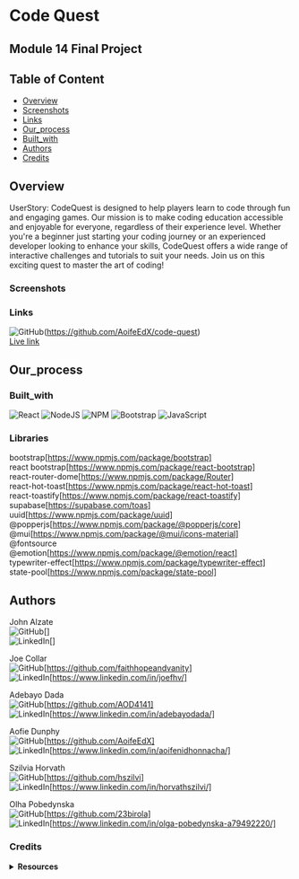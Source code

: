 # Code Quest

## Module 14 Final Project

## Table of Content

-   [Overview](#Overview)
-   [Screenshots](#Screenshots)
-   [Links](#Links)
-   [Our_process](#Our_process)
-   [Built_with](#Built_with)
-   [Authors](#Author)
-   [Credits](#Credits)

## Overview
UserStory: CodeQuest is designed to help players learn to code through fun and engaging games. Our mission is to make coding education accessible and enjoyable for everyone, regardless of their experience level.
Whether you're a beginner just starting your coding journey or an experienced developer looking to enhance your skills, CodeQuest offers a wide range of interactive challenges and tutorials to suit your needs. Join us on this exciting quest to master the art of coding!

### Screenshots

### Links
![GitHub](https://img.shields.io/badge/github-%23121011.svg?style=for-the-badge&logo=github&logoColor=white)(https://github.com/AoifeEdX/code-quest) <br>
[Live link]()

## Our_process

### Built_with
![React](https://img.shields.io/badge/react-%2320232a.svg?style=for-the-badge&logo=react&logoColor=%2361DAFB)
![NodeJS](https://img.shields.io/badge/node.js-6DA55F?style=for-the-badge&logo=node.js&logoColor=white)
![NPM](https://img.shields.io/badge/NPM-%23CB3837.svg?style=for-the-badge&logo=npm&logoColor=white)
![Bootstrap](https://img.shields.io/badge/bootstrap-%238511FA.svg?style=for-the-badge&logo=bootstrap&logoColor=white)
![JavaScript](https://img.shields.io/badge/javascript-%23323330.svg?style=for-the-badge&logo=javascript&logoColor=%23F7DF1E)

### Libraries
bootstrap[https://www.npmjs.com/package/bootstrap]<br>
react bootstrap[https://www.npmjs.com/package/react-bootstrap]<br>
react-router-dome[https://www.npmjs.com/package/Router]<br>
react-hot-toast[https://www.npmjs.com/package/react-hot-toast]<br>
react-toastify[https://www.npmjs.com/package/react-toastify]<br>
supabase[https://supabase.com/toas]<br>
uuid[https://www.npmjs.com/package/uuid]<br>
@popperjs[https://www.npmjs.com/package/@popperjs/core]<br>
@mui[https://www.npmjs.com/package/@mui/icons-material]<br>
@fontsource<br>
@emotion[https://www.npmjs.com/package/@emotion/react]<br>
typewriter-effect[https://www.npmjs.com/package/typewriter-effect]<br>
state-pool[https://www.npmjs.com/package/state-pool]<br>

## Authors
John Alzate<br>
![GitHub](https://img.shields.io/badge/github-%23121011.svg?style=for-the-badge&logo=github&logoColor=white)[]<br>
![LinkedIn](https://img.shields.io/badge/linkedin-%230077B5.svg?style=for-the-badge&logo=linkedin&logoColor=white)[]<br>

Joe Collar<br>
![GitHub](https://img.shields.io/badge/github-%23121011.svg?style=for-the-badge&logo=github&logoColor=white)[https://github.com/faithhopeandvanity]<br>
![LinkedIn](https://img.shields.io/badge/linkedin-%230077B5.svg?style=for-the-badge&logo=linkedin&logoColor=white)[https://www.linkedin.com/in/joefhv/]<br>

Adebayo Dada <br>
![GitHub](https://img.shields.io/badge/github-%23121011.svg?style=for-the-badge&logo=github&logoColor=white)[https://github.com/AOD4141]<br>
![LinkedIn](https://img.shields.io/badge/linkedin-%230077B5.svg?style=for-the-badge&logo=linkedin&logoColor=white)[https://www.linkedin.com/in/adebayodada/]<br>

Aofie Dunphy<br>
![GitHub](https://img.shields.io/badge/github-%23121011.svg?style=for-the-badge&logo=github&logoColor=white)[https://github.com/AoifeEdX]<br>
![LinkedIn](https://img.shields.io/badge/linkedin-%230077B5.svg?style=for-the-badge&logo=linkedin&logoColor=white)[https://www.linkedin.com/in/aoifenidhonnacha/]<br>

Szilvia Horvath<br>
![GitHub](https://img.shields.io/badge/github-%23121011.svg?style=for-the-badge&logo=github&logoColor=white)[https://github.com/hszilvi]<br>
![LinkedIn](https://img.shields.io/badge/linkedin-%230077B5.svg?style=for-the-badge&logo=linkedin&logoColor=white)[https://www.linkedin.com/in/horvathszilvi/]

Olha Pobedynska<br>
![GitHub](https://img.shields.io/badge/github-%23121011.svg?style=for-the-badge&logo=github&logoColor=white)[https://github.com/23birola]<br>
![LinkedIn](https://img.shields.io/badge/linkedin-%230077B5.svg?style=for-the-badge&logo=linkedin&logoColor=white)[https://www.linkedin.com/in/olga-pobedynska-a79492220/]<br>

### Credits

<details>
<summary><b>Resources</b></summary>

badges [https://github.com/Ileriayo/markdown-badges]

</details>
